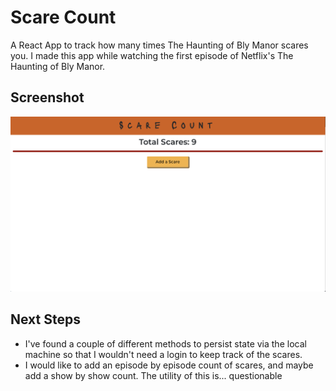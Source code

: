 # Scare Count
A React App to track how many times The Haunting of Bly Manor scares you.
I made this app while watching the first episode of Netflix's The Haunting of Bly Manor. 

<!-- https://scare-count.herokuapp.com -->

## Screenshot
![screenshot](public/initialscreenshot.png)

## Next Steps
* I've found a couple of different methods to persist state via the local machine so that I wouldn't need a login to keep track of the scares. 
* I would like to add an episode by episode count of scares, and maybe add a show by show count. The utility of this is... questionable
